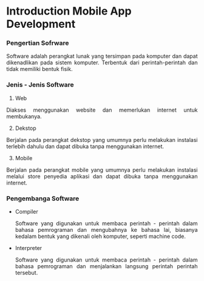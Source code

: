 # Introduction Mobile App Development

### Pengertian Sofrware

<p align="justify">Software adalah perangkat lunak yang tersimpan pada komputer dan dapat dikenadlikan pada sistem komputer. Terbentuk dari perintah-perintah dan tidak memiliki bentuk fisik.<p>

### Jenis - Jenis Software

1. Web

<p align="justify">Diakses menggunakan website dan memerlukan internet untuk membukanya.<p>

2. Dekstop

<p align="justify">Berjalan pada perangkat dekstop yang umumnya perlu melakukan instalasi terlebih dahulu dan dapat dibuka tanpa menggunakan internet.<p>

3. Mobile

<p align="justify">Berjalan pada perangkat mobile yang umumnya perlu melakukan instalasi melalui store penyedia aplikasi dan dapat dibuka tanpa menggunakan internet.<p>

### Pengembanga Software

- Compiler

    <p align= "justify">Software yang digunakan untuk membaca perintah - perintah dalam bahasa pemrograman dan mengubahnya ke bahasa lai, biasanya kedalam bentuk yang dikenali oleh komputer, seperti machine code.</p>

- Interpreter

    <p align="justify">Software yang digunakan untuk membaca perintah - perintah dalam bahasa pemrograman dan menjalankan langsung perintah perintah tersebut.</p>
